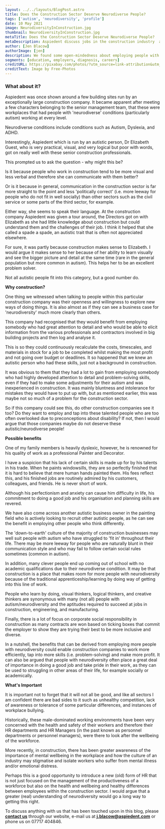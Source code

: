 ```yaml
---
layout: ../../layouts/BlogPost.astro
title: Does the Construction Sector Deserve Neurodiverse People?
tags: ['autism', 'neurodiversity', 'profile']
date: 10 May 2021
image: NeurodiversityInConstruction.jpg
thumbnail: NeurodiversityInConstruction.jpg
metaTitle: Does the Construction Sector Deserve Neurodiverse People?
metaDescription: Aspiedent discuss jobs in the construction industry  and why construction industry employers might find it beneficial and easier to embrace diversity and inclusion when it comes to autism, neurodiversity, and filling skills gaps.
author: [Jen Blacow]
authorImage: [jen]
description: We found some open-mindedness about employing people with autism or neurodiversity to fill skills gaps or recruit for jobs available in the construction industry. Here we discuss our experiences.
segments: [education, employers, diagnosis, careers]
creditURL: https://pixabay.com/photos/?utm_source=link-attribution&utm_medium=referral&utm_campaign=image&utm_content=768815
creditText: Image by Free-Photos
---
```

### What about it?
Aspiedent was once shown around a few building sites run by an
exceptionally large construction company. It became apparent after
meeting a few characters belonging to the senior management team, that
these were workplaces that had people with 'neurodiverse' conditions
(particularly autism) working at every level. 

Neurodiverse conditions include conditions such as Autism, Dyslexia, and
ADHD. 

Interestingly, Aspiedent which is run by an autistic person, Dr
Elizabeth Guest, who is very practical, visual, and very logical but
poor with words, got on really well with these senior construction
professionals.

This prompted us to ask the question - why might this be?

Is it because people who work in construction tend to be more visual and
less verbal and therefore she can communicate with them better? 

Or is it because in general, communication in the construction sector is
far more straight to the point and less 'politically correct' (i.e. more
leeway for people who do not fit in well socially) than other sectors
such as the civil service or some parts of the third sector, for
example. 

Either way, she seems to speak their language. At the construction
company Aspiedent was given a tour around, the Directors got on with
Elizabeth as she had little knowledge about construction but could
understand them and the challenges of their job. I think it helped that
she called a spade a spade, an autistic trait that is often not
appreciated elsewhere.

For sure, it was partly because construction makes sense to Elizabeth. I
would argue it makes sense to her because of her ability to learn
visually and see the bigger picture and detail at the same time (rare in
the general population but more common in autism). This helps her to be
an excellent problem solver.

Not all autistic people fit into this category, but a good number do.

**Why construction?**

One thing we witnessed when talking to people within this particular
construction company was their openness and willingness to explore new
ways of doing things. It is also almost as if they can see a business
case for 'neurodiversity' much more clearly than others.

This company had recognised that they would benefit from employing
somebody who had great attention to detail and who would be able to
elicit information from the various professionals and contractors
involved in big building projects and then log and analyse it.

This is so they could continuously recalculate the costs, timescales,
and materials in stock for a job to be completed whilst making the most
profit and not going over budget or deadlines. It so happened that we
knew an autistic person who had these skills, just not a background in
construction.

It was obvious to them that they had a lot to gain from employing
somebody who had highly developed attention to detail and
problem-solving skills, even if they had to make some adjustments for
their autism and was inexperienced in construction. It was mainly
bluntness and intolerance for mistakes they would have to put up with,
but as mentioned earlier, this was maybe not so much of a problem for
the construction sector.

So if this company could see this, do other construction companies see
it too? Do they want to employ and tap into these talented people who
are too often overlooked due to preconceptions about disability? If not,
then I would argue that those companies maybe do not deserve these
autistic/neurodiverse people!

**Possible benefits**

One of my family members is heavily dyslexic, however, he is renowned
for his quality of work as a professional Painter and Decorator.

I have a suspicion that his lack of certain skills is made up for by his
talents in his trade. When he paints windowsills, they are so perfectly
finished that it is hard to believe that mere human hands painted them.
His fees reflect this, and his finished jobs are routinely admired by
his customers, colleagues, and friends. He is never short of work.

Although his perfectionism and anxiety can cause him difficulty in life,
his commitment to doing a good job and his organisation and planning
skills are revered.

We have also come across another autistic business owner in the painting
field who is actively looking to recruit other autistic people, as he
can see the benefit in employing other people who think differently.

The \'down-to-earth\' culture of the majority of construction businesses
may well suit people with autism who have struggled to 'fit in'
throughout their life. There may be more leeway for people who are
naturally blunt in their communication style and who may fail to follow
certain social rules sometimes (common in autism). 

In addition, many clever people end up coming out of school with no
academic qualifications due to their neurodiverse condition. It may be
that construction is a place that makes room for more people with
neurodiversity because of the traditional apprenticeship/learning by
doing way of getting into this line of work. 

People who learn by doing, visual thinkers, logical thinkers, and
creative thinkers are synonymous with many (not all) people with
autism/neurodiversity and the aptitudes required to succeed at jobs in
construction, engineering, and manufacturing. 

Finally, there is a lot of focus on corporate social responsibility in
construction as many contracts are won based on ticking boxes that
commit the employer to show they are trying their best to be more
inclusive and diverse. 

In a nutshell, the benefits that can be derived from employing more
people with neurodiversity could enable construction companies to work
more efficiently, tap into more skills (i.e. problem-solving) and make
more profit. It can also be argued that people with neurodiversity often
place a great deal of importance in doing a good job and take pride in
their work, as they can be used to struggling in other areas of their
life, for example socially or academically.

**What's Important**

It is important not to forget that it will not all be good, and like all
sectors I am confident there are bad sides to it such as unhealthy
competition, lack of awareness or tolerance of some particular
differences, and instances of workplace bullying. 

Historically, these male-dominated working environments have been very
concerned with the health and safety of their workers and therefore
their HR departments and HR Managers (in the past known as personnel
departments or personnel managers), were there to look after the
wellbeing of the workforce.

More recently, in construction, there has been greater awareness of the
importance of mental wellbeing in the workplace and how the culture of
an industry may stigmatise and isolate workers who suffer from mental
illness and/or emotional distress. 

Perhaps this is a good opportunity to introduce a new (old) form of HR
that is not just focused on the management of the productiveness of a
workforce but also on the health and wellbeing and healthy differences
between employees within the construction sector. I would argue that a
greater (real) understanding of neurodiversity would go a long way to
getting this right.

To discuss anything with us that has been touched upon
in this blog, please **[contact us](/contact)** through our website, e-mail us at
**<j.blacow@aspiedent.com>** or phone us on 07717 404846.

